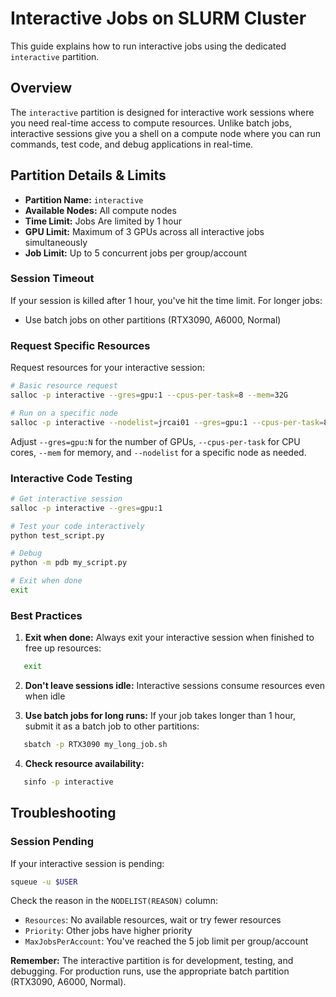 # Interactive Jobs on SLURM Cluster

This guide explains how to run interactive jobs using the dedicated `interactive` partition.

## Overview

The `interactive` partition is designed for interactive work sessions where you need real-time access to compute resources. Unlike batch jobs, interactive sessions give you a shell on a compute node where you can run commands, test code, and debug applications in real-time.

## Partition Details & Limits

- **Partition Name:** `interactive`
- **Available Nodes:** All compute nodes 
- **Time Limit:** Jobs Are limited by 1 hour
- **GPU Limit:** Maximum of 3 GPUs across all interactive jobs simultaneously
- **Job Limit:** Up to 5 concurrent jobs per group/account

### Session Timeout
If your session is killed after 1 hour, you've hit the time limit. For longer jobs:
- Use batch jobs on other partitions (RTX3090, A6000, Normal)


### Request Specific Resources

Request resources for your interactive session:
```bash
# Basic resource request
salloc -p interactive --gres=gpu:1 --cpus-per-task=8 --mem=32G

# Run on a specific node
salloc -p interactive --nodelist=jrcai01 --gres=gpu:1 --cpus-per-task=8 --mem=32G
```

Adjust `--gres=gpu:N` for the number of GPUs, `--cpus-per-task` for CPU cores, `--mem` for memory, and `--nodelist` for a specific node as needed.





###  Interactive Code Testing
```bash
# Get interactive session
salloc -p interactive --gres=gpu:1

# Test your code interactively
python test_script.py

# Debug
python -m pdb my_script.py

# Exit when done
exit
```

### Best Practices

1. **Exit when done:** Always exit your interactive session when finished to free up resources:
```bash
   exit
```
2. **Don't leave sessions idle:** Interactive sessions consume resources even when idle

3. **Use batch jobs for long runs:** If your job takes longer than 1 hour, submit it as a batch job to other partitions:
```bash
   sbatch -p RTX3090 my_long_job.sh
```
4. **Check resource availability:**
```bash
   sinfo -p interactive
```


## Troubleshooting

### Session Pending
If your interactive session is pending:
```bash
squeue -u $USER
```
Check the reason in the `NODELIST(REASON)` column:
- `Resources`: No available resources, wait or try fewer resources
- `Priority`: Other jobs have higher priority
- `MaxJobsPerAccount`: You've reached the 5 job limit per group/account



**Remember:** The interactive partition is for development, testing, and debugging. For production runs, use the appropriate batch partition (RTX3090, A6000, Normal).
